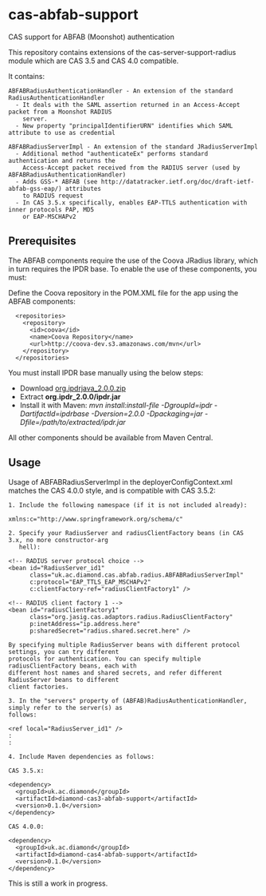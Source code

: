 cas-abfab-support
=================

CAS support for ABFAB (Moonshot) authentication

This repository contains extensions of the cas-server-support-radius module which are CAS 3.5 and CAS 4.0 compatible.

It contains:

    ABFABRadiusAuthenticationHandler - An extension of the standard RadiusAuthenticationHandler
      - It deals with the SAML assertion returned in an Access-Accept packet from a Moonshot RADIUS 
        server.
      - New property "principalIdentifierURN" identifies which SAML attribute to use as credential
        
    ABFABRadiusServerImpl - An extension of the standard JRadiusServerImpl
      - Additional method "authenticateEx" performs standard authentication and returns the 
        Access-Accept packet received from the RADIUS server (used by ABFABRadiusAuthenticationHandler)
      - Adds GSS-* ABFAB (see http://datatracker.ietf.org/doc/draft-ietf-abfab-gss-eap/) attributes 
        to RADIUS request
      - In CAS 3.5.x specifically, enables EAP-TTLS authentication with inner protocols PAP, MD5 
        or EAP-MSCHAPv2

Prerequisites
-------------

The ABFAB components require the use of the Coova JRadius library, which in turn requires the IPDR base. To enable the use of these components, you must:

Define the Coova repository in the POM.XML file for the app using the ABFAB components:

      <repositories>
        <repository>
          <id>coova</id>
          <name>Coova Repository</name>
          <url>http://coova-dev.s3.amazonaws.com/mvn</url>
        </repository>
      </repositories>

You must install IPDR base manually using the below steps:
   - Download [org.ipdrjava_2.0.0.zip](http://sourceforge.net/projects/ipdr/files/java_ipdrbase/2.0.0/org.ipdrjava_2.0.0.zip/download)
   - Extract **org.ipdr_2.0.0/ipdr.jar**
   - Install it with Maven: *mvn install:install-file -DgroupId=ipdr -DartifactId=ipdrbase -Dversion=2.0.0 -Dpackaging=jar -Dfile=/path/to/extracted/ipdr.jar*

All other components should be available from Maven Central.

Usage
-----

Usage of ABFABRadiusServerImpl in the deployerConfigContext.xml matches the CAS 4.0.0 style, and is compatible with 
CAS 3.5.2:
    
    1. Include the following namespace (if it is not included already):
    
    xmlns:c="http://www.springframework.org/schema/c"
    
    2. Specify your RadiusServer and radiusClientFactory beans (in CAS 3.x, no more constructor-arg 
       hell):
    
    <!-- RADIUS server protocol choice -->
    <bean id="RadiusServer_id1"
          class="uk.ac.diamond.cas.abfab.radius.ABFABRadiusServerImpl"
          c:protocol="EAP_TTLS_EAP_MSCHAPv2"
          c:clientFactory-ref="radiusClientFactory1" />
    
	<!-- RADIUS client factory 1 -->
    <bean id="radiusClientFactory1"
          class="org.jasig.cas.adaptors.radius.RadiusClientFactory"
          p:inetAddress="ip.address.here"
          p:sharedSecret="radius.shared.secret.here" />
          
    By specifying multiple RadiusServer beans with different protocol settings, you can try different 
    protocols for authentication. You can specify multiple radiusClientFactory beans, each with 
    different host names and shared secrets, and refer different RadiusServer beans to different 
    client factories. 
     
    3. In the "servers" property of (ABFAB)RadiusAuthenticationHandler, simply refer to the server(s) as 
    follows:
    
    <ref local="RadiusServer_id1" />
    :
    :

	4. Include Maven dependencies as follows:
	
	CAS 3.5.x:  
	
    <dependency>
      <groupId>uk.ac.diamond</groupId>
      <artifactId>diamond-cas3-abfab-support</artifactId>
      <version>0.1.0</version>
    </dependency>

	CAS 4.0.0:  
	
    <dependency>
      <groupId>uk.ac.diamond</groupId>
      <artifactId>diamond-cas4-abfab-support</artifactId>
      <version>0.1.0</version>
    </dependency>
	
This is still a work in progress.

